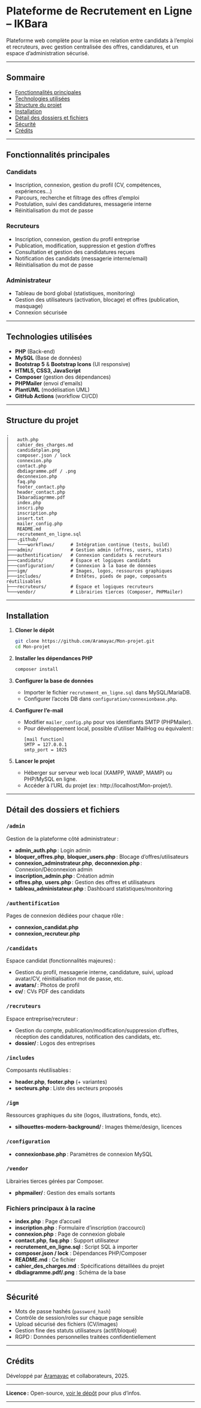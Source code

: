 # Plateforme de Recrutement en Ligne – IKBara

Plateforme web complète pour la mise en relation entre candidats à l’emploi et recruteurs, avec gestion centralisée des offres, candidatures, et un espace d’administration sécurisé.

---

## Sommaire

- [Fonctionnalités principales](#fonctionnalités-principales)
- [Technologies utilisées](#technologies-utilisées)
- [Structure du projet](#structure-du-projet)
- [Installation](#installation)
- [Détail des dossiers et fichiers](#détail-des-dossiers-et-fichiers)
- [Sécurité](#sécurité)
- [Crédits](#crédits)

---

## Fonctionnalités principales

### Candidats
- Inscription, connexion, gestion du profil (CV, compétences, expériences…)
- Parcours, recherche et filtrage des offres d’emploi
- Postulation, suivi des candidatures, messagerie interne
- Réinitialisation du mot de passe

### Recruteurs
- Inscription, connexion, gestion du profil entreprise
- Publication, modification, suppression et gestion d’offres
- Consultation et gestion des candidatures reçues
- Notification des candidats (messagerie interne/email)
- Réinitialisation du mot de passe

### Administrateur
- Tableau de bord global (statistiques, monitoring)
- Gestion des utilisateurs (activation, blocage) et offres (publication, masquage)
- Connexion sécurisée

---

## Technologies utilisées

- **PHP** (Back-end)
- **MySQL** (Base de données)
- **Bootstrap 5** & **Bootstrap Icons** (UI responsive)
- **HTML5, CSS3, JavaScript**
- **Composer** (gestion des dépendances)
- **PHPMailer** (envoi d'emails)
- **PlantUML** (modélisation UML)
- **GitHub Actions** (workflow CI/CD)

---

## Structure du projet

```
.
│   auth.php
│   cahier_des_charges.md
│   candidatplan.png
│   composer.json / lock
│   connexion.php
│   contact.php
│   dbdiagramme.pdf / .png
│   deconnexion.php
│   faq.php
│   footer_contact.php
│   header_contact.php
│   Ikbaradiagrmme.pdf
│   index.php
│   inscri.php
│   inscription.php
│   insert.txt
│   mailer_config.php
│   README.md
│   recrutement_en_ligne.sql
├───.github/
│   └───workflows/      # Intégration continue (tests, build)
├───admin/              # Gestion admin (offres, users, stats)
├───authentification/   # Connexion candidats & recruteurs
├───candidats/          # Espace et logiques candidats
├───configuration/      # Connexion à la base de données
├───igm/                # Images, logos, ressources graphiques
├───includes/           # Entêtes, pieds de page, composants réutilisables
├───recruteurs/         # Espace et logiques recruteurs
└───vendor/             # Librairies tierces (Composer, PHPMailer)
```

---

## Installation

1. **Cloner le dépôt**
   ```bash
   git clone https://github.com/Aramayac/Mon-projet.git
   cd Mon-projet
   ```

2. **Installer les dépendances PHP**
   ```bash
   composer install
   ```

3. **Configurer la base de données**
   - Importer le fichier `recrutement_en_ligne.sql` dans MySQL/MariaDB.
   - Configurer l’accès DB dans `configuration/connexionbase.php`.

4. **Configurer l’e-mail**
   - Modifier `mailer_config.php` pour vos identifiants SMTP (PHPMailer).
   - Pour développement local, possible d’utiliser MailHog ou équivalent :
     ```
     [mail function]
     SMTP = 127.0.0.1
     smtp_port = 1025
     ```

5. **Lancer le projet**
   - Héberger sur serveur web local (XAMPP, WAMP, MAMP) ou PHP/MySQL en ligne.
   - Accéder à l’URL du projet (ex : http://localhost/Mon-projet/).

---

## Détail des dossiers et fichiers

### `/admin`
Gestion de la plateforme côté administrateur :
- **admin_auth.php** : Login admin
- **bloquer_offres.php**, **bloquer_users.php** : Blocage d’offres/utilisateurs
- **connexion_adminstrateur.php**, **deconnexion.php** : Connexion/Déconnexion admin
- **inscription_admin.php** : Création admin
- **offres.php**, **users.php** : Gestion des offres et utilisateurs
- **tableau_administateur.php** : Dashboard statistiques/monitoring

### `/authentification`
Pages de connexion dédiées pour chaque rôle :
- **connexion_candidat.php**
- **connexion_recruteur.php**

### `/candidats`
Espace candidat (fonctionnalités majeures) :
- Gestion du profil, messagerie interne, candidature, suivi, upload avatar/CV, réinitialisation mot de passe, etc.
- **avatars/** : Photos de profil
- **cv/** : CVs PDF des candidats

### `/recruteurs`
Espace entreprise/recruteur :
- Gestion du compte, publication/modification/suppression d’offres, réception des candidatures, notification des candidats, etc.
- **dossier/** : Logos des entreprises

### `/includes`
Composants réutilisables :
- **header.php**, **footer.php** (+ variantes)
- **secteurs.php** : Liste des secteurs proposés

### `/igm`
Ressources graphiques du site (logos, illustrations, fonds, etc).
- **silhouettes-modern-background/** : Images thème/design, licences

### `/configuration`
- **connexionbase.php** : Paramètres de connexion MySQL

### `/vendor`
Librairies tierces gérées par Composer.
- **phpmailer/** : Gestion des emails sortants

### Fichiers principaux à la racine
- **index.php** : Page d’accueil
- **inscription.php** : Formulaire d’inscription (raccourci)
- **connexion.php** : Page de connexion globale
- **contact.php**, **faq.php** : Support utilisateur
- **recrutement_en_ligne.sql** : Script SQL à importer
- **composer.json / lock** : Dépendances PHP/Composer
- **README.md** : Ce fichier
- **cahier_des_charges.md** : Spécifications détaillées du projet
- **dbdiagramme.pdf/.png** : Schéma de la base

---

## Sécurité

- Mots de passe hashés (`password_hash`)
- Contrôle de session/roles sur chaque page sensible
- Upload sécurisé des fichiers (CV/images)
- Gestion fine des statuts utilisateurs (actif/bloqué)
- RGPD : Données personnelles traitées confidentiellement

---

## Crédits

Développé par [Aramayac](https://github.com/Aramayac) et collaborateurs, 2025.

---

**Licence :** Open-source, [voir le dépôt](https://github.com/Aramayac/Mon-projet) pour plus d’infos.

---
